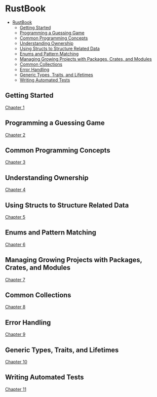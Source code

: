 # RustBook

<!--toc:start-->

- [RustBook](#rustbook)
  - [Getting Started](#getting-started)
  - [Programming a Guessing Game](#programming-a-guessing-game)
  - [Common Programming Concepts](#common-programming-concepts)
  - [Understanding Ownership](#understanding-ownership)
  - [Using Structs to Structure Related Data](#using-structs-to-structure-related-data)
  - [Enums and Pattern Matching](#enums-and-pattern-matching)
  - [Managing Growing Projects with Packages, Crates, and Modules](#managing-growing-projects-with-packages-crates-and-modules)
  - [Common Collections](#common-collections)
  - [Error Handling](#error-handling)
  - [Generic Types, Traits, and Lifetimes](#generic-types-traits-and-lifetimes)
  - [Writing Automated Tests](#writing-automated-tests)
  <!--toc:end-->

## Getting Started

[Chapter 1][cap-1]

## Programming a Guessing Game

[Chapter 2][cap-2]

## Common Programming Concepts

[Chapter 3][cap-3]

## Understanding Ownership

[Chapter 4][cap-4]

## Using Structs to Structure Related Data

[Chapter 5][cap-5]

## Enums and Pattern Matching

[Chapter 6][cap-6]

## Managing Growing Projects with Packages, Crates, and Modules

[Chapter 7][cap-7]

## Common Collections

[Chapter 8][cap-8]

## Error Handling

[Chapter 9][cap-9]

## Generic Types, Traits, and Lifetimes

[Chapter 10][cap-10]

## Writing Automated Tests

[Chapter 11][cap-11]

[cap-1]: ./chapter_1/README.md
[cap-2]: ./chapter_2/README.md
[cap-3]: ./chapter_3/README.md
[cap-4]: ./chapter_4/README.md
[cap-5]: ./chapter_5/README.md
[cap-6]: ./chapter_6/README.md
[cap-7]: ./chapter_7/README.md
[cap-8]: ./chapter_8/README.md
[cap-9]: ./chapter_9/README.md
[cap-10]: ./chapter_10/README.md
[cap-11]: ./chapter_10/README.md
